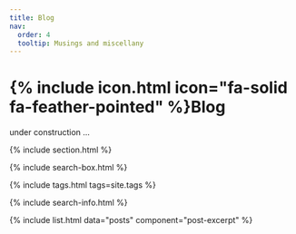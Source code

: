 ```yaml
---
title: Blog
nav:
  order: 4
  tooltip: Musings and miscellany
---
```


# {% include icon.html icon="fa-solid fa-feather-pointed" %}Blog

under construction ...

{% include section.html %}

{% include search-box.html %}

{% include tags.html tags=site.tags %}

{% include search-info.html %}

{% include list.html data="posts" component="post-excerpt" %}
